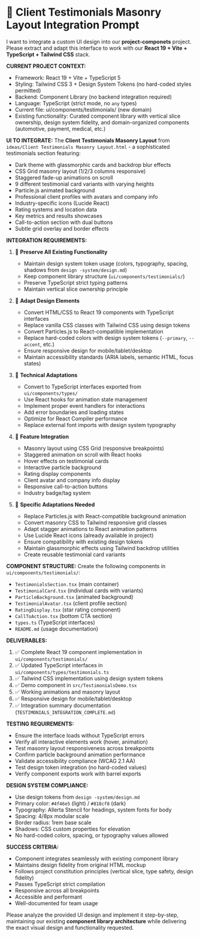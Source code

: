 # 🎯 **Client Testimonials Masonry Layout Integration Prompt**

I want to integrate a custom UI design into our **project-componets** project. Please extract and adapt this interface to work with our **React 19 + Vite + TypeScript + Tailwind CSS** stack.

**CURRENT PROJECT CONTEXT:**
- Framework: React 19 + Vite + TypeScript 5
- Styling: Tailwind CSS 3 + Design System Tokens (no hard-coded styles permitted)
- Backend: Component Library (no backend integration required)
- Language: TypeScript (strict mode, no `any` types)
- Current file: ui/components/testimonials/ (new domain)
- Existing functionality: Curated component library with vertical slice ownership, design system fidelity, and domain-organized components (automotive, payment, medical, etc.)

**UI TO INTEGRATE:**
The **Client Testimonials Masonry Layout** from `ideas/Client Testimonials Masonry Layout.html` - a sophisticated testimonials section featuring:

- Dark theme with glassmorphic cards and backdrop blur effects
- CSS Grid masonry layout (1/2/3 columns responsive)
- Staggered fade-up animations on scroll
- 9 different testimonial card variants with varying heights
- Particle.js animated background
- Professional client profiles with avatars and company info
- Industry-specific icons (Lucide React)
- Rating systems and location data
- Key metrics and results showcases
- Call-to-action section with dual buttons
- Subtle grid overlay and border effects

**INTEGRATION REQUIREMENTS:**

1. 🔄 **Preserve All Existing Functionality**
   - Maintain design system token usage (colors, typography, spacing, shadows from `design -system/design.md`)
   - Keep component library structure (`ui/components/testimonials/`)
   - Preserve TypeScript strict typing patterns
   - Maintain vertical slice ownership principle

2. 🎨 **Adapt Design Elements**
   - Convert HTML/CSS to React 19 components with TypeScript interfaces
   - Replace vanilla CSS classes with Tailwind CSS using design tokens
   - Convert Particles.js to React-compatible implementation
   - Replace hard-coded colors with design system tokens (`--primary`, `--accent`, etc.)
   - Ensure responsive design for mobile/tablet/desktop
   - Maintain accessibility standards (ARIA labels, semantic HTML, focus states)

3. 🔧 **Technical Adaptations**
   - Convert to TypeScript interfaces exported from `ui/components/types/`
   - Use React hooks for animation state management
   - Implement proper event handlers for interactions
   - Add error boundaries and loading states
   - Optimize for React Compiler performance
   - Replace external font imports with design system typography

4. 📱 **Feature Integration**
   - Masonry layout using CSS Grid (responsive breakpoints)
   - Staggered animation on scroll with React hooks
   - Hover effects on testimonial cards
   - Interactive particle background
   - Rating display components
   - Client avatar and company info display
   - Responsive call-to-action buttons
   - Industry badge/tag system

5. 🎯 **Specific Adaptations Needed**
   - Replace Particles.js with React-compatible background animation
   - Convert masonry CSS to Tailwind responsive grid classes
   - Adapt stagger animations to React animation patterns
   - Use Lucide React icons (already available in project)
   - Ensure compatibility with existing design tokens
   - Maintain glassmorphic effects using Tailwind backdrop utilities
   - Create reusable testimonial card variants

**COMPONENT STRUCTURE:**
Create the following components in `ui/components/testimonials/`:
- `TestimonialsSection.tsx` (main container)
- `TestimonialCard.tsx` (individual cards with variants)
- `ParticleBackground.tsx` (animated background)
- `TestimonialAvatar.tsx` (client profile section)
- `RatingDisplay.tsx` (star rating component)
- `CallToAction.tsx` (bottom CTA section)
- `types.ts` (TypeScript interfaces)
- `README.md` (usage documentation)

**DELIVERABLES:**
1. ✅ Complete React 19 component implementation in `ui/components/testimonials/`
2. ✅ Updated TypeScript interfaces in `ui/components/types/testimonials.ts`
3. ✅ Tailwind CSS implementation using design system tokens
4. ✅ Demo component in `src/TestimonialsDemo.tsx`
5. ✅ Working animations and masonry layout
6. ✅ Responsive design for mobile/tablet/desktop
7. ✅ Integration summary documentation (`TESTIMONIALS_INTEGRATION_COMPLETE.md`)

**TESTING REQUIREMENTS:**
- Ensure the interface loads without TypeScript errors
- Verify all interactive elements work (hover, animation)
- Test masonry layout responsiveness across breakpoints
- Confirm particle background animation performance
- Validate accessibility compliance (WCAG 2.1 AA)
- Test design token integration (no hard-coded values)
- Verify component exports work with barrel exports

**DESIGN SYSTEM COMPLIANCE:**
- Use design tokens from `design -system/design.md`
- Primary color: `#4f46e5` (light) / `#818cf8` (dark)
- Typography: Allerta Stencil for headings, system fonts for body
- Spacing: 4/8px modular scale
- Border radius: 1rem base scale
- Shadows: CSS custom properties for elevation
- No hard-coded colors, spacing, or typography values allowed

**SUCCESS CRITERIA:**
- Component integrates seamlessly with existing component library
- Maintains design fidelity from original HTML mockup  
- Follows project constitution principles (vertical slice, type safety, design fidelity)
- Passes TypeScript strict compilation
- Responsive across all breakpoints
- Accessible and performant
- Well-documented for team usage

Please analyze the provided UI design and implement it step-by-step, maintaining our existing **component library architecture** while delivering the exact visual design and functionality requested.